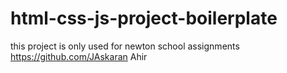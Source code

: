 # html-css-js-project-boilerplate
this project is only used for newton school assignments
https://github.com/JAskaran Ahir
